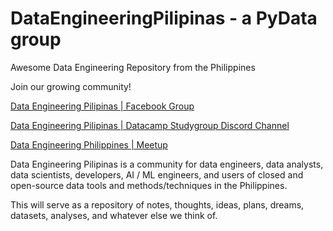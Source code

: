 # DataEngineeringPilipinas - a PyData group
Awesome Data Engineering Repository from the Philippines

Join our growing community!  

[Data Engineering Pilipinas | Facebook Group](https://web.facebook.com/groups/dataengineeringpilipinas/)  

[Data Engineering Pilipinas | Datacamp Studygroup Discord Channel](https://discord.gg/Aq68MsyJ)  

[Data Engineering Philippines | Meetup ](https://www.meetup.com/data-engineering-pilipinas/)


Data Engineering Pilipinas is a community for data engineers, data analysts, data scientists, developers, AI / ML engineers, and users of closed and open-source data tools and methods/techniques in the Philippines. 

This will serve as a repository of notes, thoughts, ideas, plans, dreams, datasets, analyses, and whatever else we think of.
